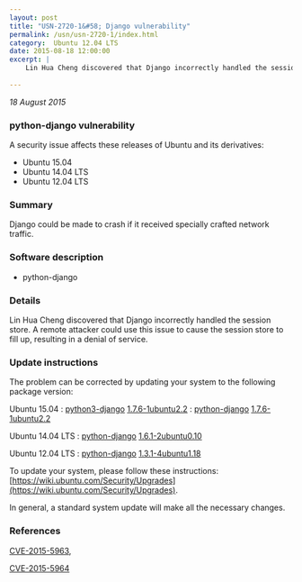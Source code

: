 ```yaml
---
layout: post
title: "USN-2720-1&#58; Django vulnerability"
permalink: /usn/usn-2720-1/index.html
category:  Ubuntu 12.04 LTS
date: 2015-08-18 12:00:00
excerpt: |
    Lin Hua Cheng discovered that Django incorrectly handled the session store. A remote attacker could use this issue to cause the session store to fill up, resulting in a denial of service. 
    
--- 
```

 
 

*18 August 2015*

### python-django vulnerability

A security issue affects these releases of Ubuntu and its derivatives:

* Ubuntu 15.04
* Ubuntu 14.04 LTS
* Ubuntu 12.04 LTS

### Summary

Django could be made to crash if it received specially crafted network traffic.

### Software description

* python-django 

### Details

Lin Hua Cheng discovered that Django incorrectly handled the session store. A remote attacker could use this issue to cause the session store to fill up, resulting in a denial of service. 

### Update instructions

The problem can be corrected by updating your system to the following package version:

Ubuntu 15.04
 : [python3-django](https://launchpad.net/ubuntu/+source/python-django) <span> [1.7.6-1ubuntu2.2](https://launchpad.net/ubuntu/+source/python-django/1.7.6-1ubuntu2.2) </span> 
 : [python-django](https://launchpad.net/ubuntu/+source/python-django) <span> [1.7.6-1ubuntu2.2](https://launchpad.net/ubuntu/+source/python-django/1.7.6-1ubuntu2.2) </span> 

Ubuntu 14.04 LTS
 : [python-django](https://launchpad.net/ubuntu/+source/python-django) <span> [1.6.1-2ubuntu0.10](https://launchpad.net/ubuntu/+source/python-django/1.6.1-2ubuntu0.10) </span> 

Ubuntu 12.04 LTS
 : [python-django](https://launchpad.net/ubuntu/+source/python-django) <span> [1.3.1-4ubuntu1.18](https://launchpad.net/ubuntu/+source/python-django/1.3.1-4ubuntu1.18) </span> 

To update your system, please follow these instructions: [https://wiki.ubuntu.com/Security/Upgrades](https://wiki.ubuntu.com/Security/Upgrades).

In general, a standard system update will make all the necessary changes. 

### References

 
 [CVE-2015-5963](http://people.ubuntu.com/~ubuntu-security/cve/CVE-2015-5963), 

 [CVE-2015-5964](http://people.ubuntu.com/~ubuntu-security/cve/CVE-2015-5964)
 

